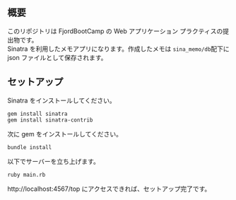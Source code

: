 ## 概要

このリポジトリは FjordBootCamp の Web アプリケーション プラクティスの提出物です。  
Sinatra を利用したメモアプリになります。作成したメモは `sina_memo/db`配下に json ファイルとして保存されます。

## セットアップ

Sinatra をインストールしてください。

```shell
gem install sinatra
gem install sinatra-contrib
```

次に gem をインストールしてください。

```shell
bundle install
```

以下でサーバーを立ち上げます。

```shell
ruby main.rb
```

http://localhost:4567/top にアクセスできれば、セットアップ完了です。
